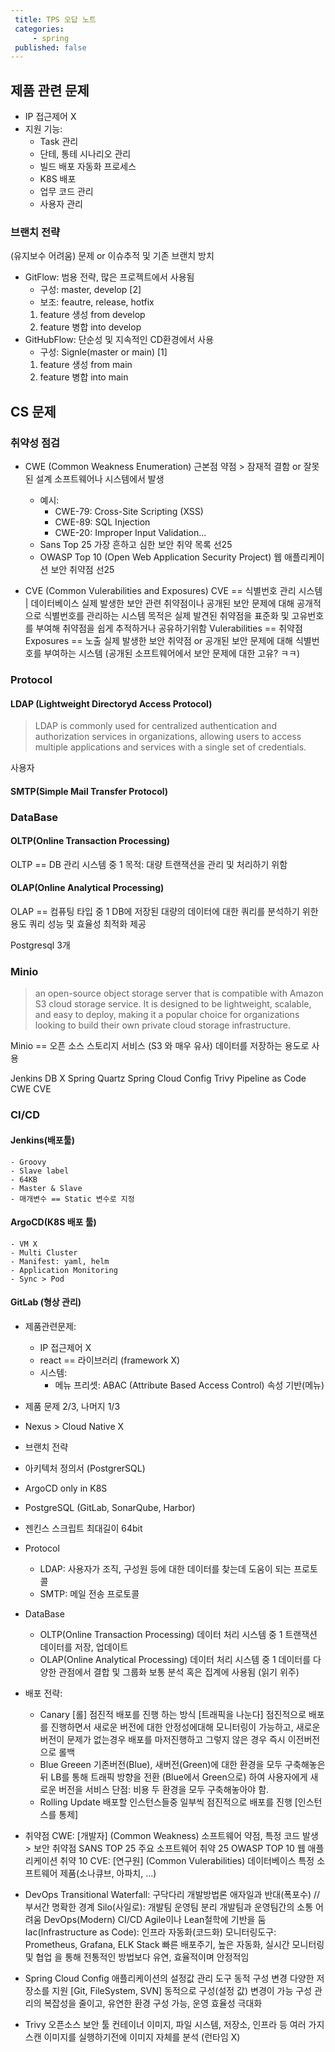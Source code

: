 ```yaml
---
 title: TPS 오답 노트
 categories: 
     - spring
 published: false
---
```






## 제품 관련 문제
- IP 접근제어 X
- 지원 기능: 
    - Task 관리
    - 단테, 통테 시나리오 관리
    - 빌드 배포 자동화 프로세스
    - K8S 배포
    - 업무 코드 관리
    - 사용자 관리



### 브랜치 전략
(유지보수 어려움) 문제 or 이슈추적 및 기존 브랜치 방치

- GitFlow: 
    범용 전략, 많은 프로젝트에서 사용됨
    - 구성: master, develop [2]
    - 보조: feautre, release, hotfix
    1. feature 생성 from develop 
    2. feature 병합 into develop 
- GitHubFlow: 
    단순성 및 지속적인 CD환경에서 사용
    - 구성: Signle(master or main) [1]
    1. feature 생성 from main 
    2. feature 병합 into main



## CS 문제
### 취약성 점검
- CWE (Common Weakness Enumeration) 
    근본점 약점 > 잠재적 결함 or 잘못된 설계
    소프트웨어나 시스템에서 발생
    - 예시: 
        - CWE-79: Cross-Site Scripting (XSS)
        - CWE-89: SQL Injection
        - CWE-20: Improper Input Validation...
    - Sans Top 25
        가장 흔하고 심한 보안 취약 목록 선25 
    - OWASP Top 10 (Open Web Application Security Project)
        웹 애플리케이션 보안 취약점 선25

- CVE (Common Vulerabilities and Exposures)
    CVE == 식별번호 관리 시스템 | 데이터베이스
    실제 발생한 보안 관련 취약점이나 공개된 보안 문제에 대해 공개적으로 식별번호를 관리하는 시스템
    목적은 실제 발견된 취약점을 표준화 및 고유번호를 부여해 취약점을 쉽게 추적하거나 공유하기위함
    Vulerabilities == 취약점
    Exposures == 노출
    실제 발생한 보안 취약점 or 공개된 보안 문제에 대해 식별번호를 부여하는 시스템
(공개된 소프트웨어에서 보안 문제에 대한 고유? ㅋㅋ)




### Protocol
#### LDAP (Lightweight Directoryd Access Protocol)
> LDAP is commonly used for centralized authentication and authorization services in organizations, allowing users to access multiple applications and services with a single set of credentials.

사용자
#### SMTP(Simple Mail Transfer Protocol)





### DataBase
#### OLTP(Online Transaction Processing)
OLTP == DB 관리 시스템 중 1
목적: 대량 트랜잭션을 관리 및 처리하기 위함


#### OLAP(Online Analytical Processing)
OLAP == 컴퓨팅 타입 중 1
DB에 저장된 대량의 데이터에 대한 쿼리를 분석하기 위한 용도
쿼리 성능 및 효율성 최적화 제공



Postgresql 3개 
### Minio
> an open-source object storage server that is compatible with Amazon S3 cloud storage service. It is designed to be lightweight, scalable, and easy to deploy, making it a popular choice for organizations looking to build their own private cloud storage infrastructure.

Minio == 오픈 소스 스토리지 서비스 (S3 와 매우 유사)
데이터를 저장하는 용도로 사용



Jenkins DB X
Spring Quartz 
Spring Cloud Config
Trivy
Pipeline as Code
CWE
CVE


<!--### 배포 전략-->
<!--- Canary-->
<!--    점진적 배포를 진행 하는 방식 [트래픽을 나눈다]-->
<!--    점진적으로 배포를 진행하면서 새로운 버전에 대한 안정성에대해 -->
<!--    모니터링이 가능하고, 새로운 버전이 문제가 없는경우 배포를 마저진행하고 -->
<!--    그렇지 않은 경우 즉시 이전버전으로 롤백-->
<!--- Blue Greeen -->
<!--    기존버전(Blue), 새버전(Green)에 대한 환경을 모두 구축해놓은 뒤-->
<!--    LB를 통해 트래픽 방향을 전환 (Blue에서 Green으로) 하여 사용자에게 새로운 버전을 서비스-->
<!--    단점: 비용 두 환경을 모두 구축해놓아야 함. -->
<!--- Rolling Update-->
<!--    배포할 인스턴스들중 일부씩 점진적으로 배포를 진행 [인스턴스를 통제]-->




### CI/CD
#### Jenkins(배포툴)
    - Groovy
    - Slave label
    - 64KB
    - Master & Slave
    - 매개변수 == Static 변수로 지정

#### ArgoCD(K8S 배포 툴)
    - VM X
    - Multi Cluster
    - Manifest: yaml, helm
    - Application Monitoring
    - Sync > Pod 

#### GitLab (형상 관리)






















- 제품관련문제: 
    - IP 접근제어 X
    - react == 라이브러리 (framework X)
    - 시스템:
        - 메뉴 프리셋: ABAC (Attribute Based Access Control) 속성 기반(메뉴)



- 제품 문제 2/3, 나머지 1/3
- Nexus > Cloud Native X
- 브랜치 전략
- 아키텍처 정의서 (PostgrerSQL)
- ArgoCD only in K8S
- PostgreSQL (GitLab, SonarQube, Harbor)
- 젠킨스 스크립트 최대길이 64bit

- Protocol
    - LDAP: 사용자가 조직, 구성원 등에 대한 데이터를 찾는데 도움이 되는 프로토콜
    - SMTP: 메일 전송 프로토콜

- DataBase
    - OLTP(Online Transaction Processing)
        데이터 처리 시스템 중 1
        트랜잭션 데이터를 저장, 업데이트
    - OLAP(Online Analytical Processing)
        데이터 처리 시스템 중 1 
        데이터를 다양한 관점에서 결합 및 그룹화 보통 분석 혹은 집계에 사용됨 (읽기 위주)


- 배포 전략:
    - Canary [롤]
        점진적 배포를 진행 하는 방식 [트래픽을 나눈다]
        점진적으로 배포를 진행하면서 새로운 버전에 대한 안정성에대해 
        모니터링이 가능하고, 새로운 버전이 문제가 없는경우 배포를 마저진행하고 
        그렇지 않은 경우 즉시 이전버전으로 롤백
    - Blue Greeen 
        기존버전(Blue), 새버전(Green)에 대한 환경을 모두 구축해놓은 뒤
        LB를 통해 트래픽 방향을 전환 (Blue에서 Green으로) 하여 사용자에게 새로운 버전을 서비스
        단점: 비용 두 환경을 모두 구축해놓아야 함. 
    - Rolling Update
        배포할 인스턴스들중 일부씩 점진적으로 배포를 진행 [인스턴스를 통제]

- 취약점 
    CWE: [개발자] (Common Weakness)
        소프트웨어 약점, 특정 코드 발생 > 보안 취약점
        SANS TOP 25
            주요 소프트웨어 취약 25
        OWASP TOP 10
            웹 애플리케이션 취약 10
    CVE: [연구원] (Common Vulerabilities)
        데이터베이스
        특정 소프트웨어 제품(소나큐브, 아파치, ...)


- DevOps
    Transitional
        Waterfall: 구닥다리 개발방법론 애자일과 반대(폭포수) // 부서간 명확한 경계
        Silo(사일로): 개발팀 운영팀 분리 
        개발팀과 운영팀간의 소통 어려움
    DevOps(Modern)
        CI/CD
        Agile이나 Lean철학에 기반을 둠
        Iac(Infrastructure as Code): 인프라 자동화(코드화)
        모니터링도구: Prometheus, Grafana, ELK Stack
        빠른 배포주기, 높은 자동화, 실시간 모니터링 및 협업 을 통해 전통적인 방법보다 유연, 효율적이며 안정적임


- Spring Cloud Config
    애플리케이션의 설정값 관리 도구
    동적 구성 변경
    다양한 저장소를 지원 [Git, FileSystem, SVN]
    동적으로 구성(설정 값) 변경이 가능
    구성 관리의 복잡성을 줄이고, 유연한 환경 구성 가능, 운영 효율성 극대화

- Trivy
    오픈소스 보안 툴
    컨테이너 이미지, 파일 시스템, 저장소, 인프라 등 여러 가지 스캔 
    이미지를 실행하기전에 이미지 자체를 분석 (런타임 X)
